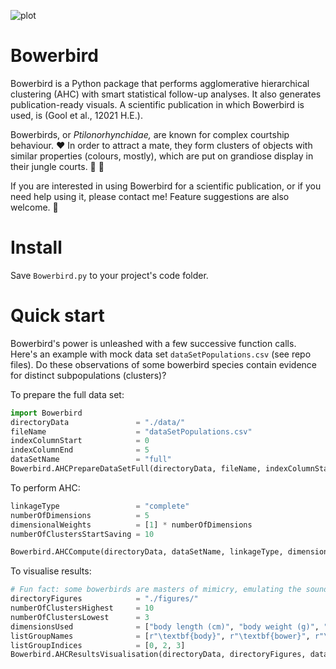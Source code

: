 ![plot](https://github.com/MartijnOei/Bowerbird/blob/main/logoBowerbirdLarge.png)

# Bowerbird
Bowerbird is a Python package that performs agglomerative hierarchical clustering (AHC) with smart statistical follow-up analyses. It also generates publication-ready visuals. A scientific publication in which Bowerbird is used, is (Gool et al., 12021 H.E.).

Bowerbirds, or _Ptilonorhynchidae,_ are known for complex courtship behaviour. :heart: In order to attract a mate, they form clusters of objects with similar properties (colours, mostly), which are put on grandiose display in their jungle courts. :palm_tree: :seedling:

If you are interested in using Bowerbird for a scientific publication, or if you need help using it, please contact me! Feature suggestions are also welcome. :email:

# Install
Save ```Bowerbird.py``` to your project's code folder.

# Quick start
Bowerbird's power is unleashed with a few successive function calls. Here's an example with mock data set `dataSetPopulations.csv` (see repo files). Do these observations of some bowerbird species contain evidence for distinct subpopulations (clusters)?

To prepare the full data set:
```python
import Bowerbird
directoryData               = "./data/"
fileName                    = "dataSetPopulations.csv"
indexColumnStart            = 0
indexColumnEnd              = 5
dataSetName                 = "full"
Bowerbird.AHCPrepareDataSetFull(directoryData, fileName, indexColumnStart, indexColumnEnd, dataSetName = dataSetName)
```
To perform AHC:
```python
linkageType                 = "complete"
numberOfDimensions          = 5
dimensionalWeights          = [1] * numberOfDimensions
numberOfClustersStartSaving = 10

Bowerbird.AHCCompute(directoryData, dataSetName, linkageType, dimensionalWeights, numberOfClustersStartSaving)
```
To visualise results:
```python
# Fun fact: some bowerbirds are masters of mimicry, emulating the sounds of pigs, humans and... waterfalls.
directoryFigures            = "./figures/"
numberOfClustersHighest     = 10
numberOfClustersLowest      = 3
dimensionsUsed              = ["body length (cm)", "body weight (g)", "court area (sq. m)", "mean song duration (s)", "waterfall mimicry"]
listGroupNames              = [r"\textbf{body}", r"\textbf{bower}", r"\textbf{vocals}"]
listGroupIndices            = [0, 2, 3]
Bowerbird.AHCResultsVisualisation(directoryData, directoryFigures, dataSetName, linkageType, numberOfClustersHighest, numberOfClustersLowest, dimensionsUsed, listGroupNames, listGroupIndices)
```
